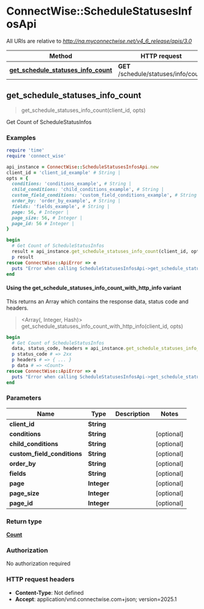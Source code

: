 # ConnectWise::ScheduleStatusesInfosApi

All URIs are relative to *http://na.myconnectwise.net/v4_6_release/apis/3.0*

| Method | HTTP request | Description |
| ------ | ------------ | ----------- |
| [**get_schedule_statuses_info_count**](ScheduleStatusesInfosApi.md#get_schedule_statuses_info_count) | **GET** /schedule/statuses/info/count | Get Count of ScheduleStatusInfos |


## get_schedule_statuses_info_count

> <Count> get_schedule_statuses_info_count(client_id, opts)

Get Count of ScheduleStatusInfos

### Examples

```ruby
require 'time'
require 'connect_wise'

api_instance = ConnectWise::ScheduleStatusesInfosApi.new
client_id = 'client_id_example' # String | 
opts = {
  conditions: 'conditions_example', # String | 
  child_conditions: 'child_conditions_example', # String | 
  custom_field_conditions: 'custom_field_conditions_example', # String | 
  order_by: 'order_by_example', # String | 
  fields: 'fields_example', # String | 
  page: 56, # Integer | 
  page_size: 56, # Integer | 
  page_id: 56 # Integer | 
}

begin
  # Get Count of ScheduleStatusInfos
  result = api_instance.get_schedule_statuses_info_count(client_id, opts)
  p result
rescue ConnectWise::ApiError => e
  puts "Error when calling ScheduleStatusesInfosApi->get_schedule_statuses_info_count: #{e}"
end
```

#### Using the get_schedule_statuses_info_count_with_http_info variant

This returns an Array which contains the response data, status code and headers.

> <Array(<Count>, Integer, Hash)> get_schedule_statuses_info_count_with_http_info(client_id, opts)

```ruby
begin
  # Get Count of ScheduleStatusInfos
  data, status_code, headers = api_instance.get_schedule_statuses_info_count_with_http_info(client_id, opts)
  p status_code # => 2xx
  p headers # => { ... }
  p data # => <Count>
rescue ConnectWise::ApiError => e
  puts "Error when calling ScheduleStatusesInfosApi->get_schedule_statuses_info_count_with_http_info: #{e}"
end
```

### Parameters

| Name | Type | Description | Notes |
| ---- | ---- | ----------- | ----- |
| **client_id** | **String** |  |  |
| **conditions** | **String** |  | [optional] |
| **child_conditions** | **String** |  | [optional] |
| **custom_field_conditions** | **String** |  | [optional] |
| **order_by** | **String** |  | [optional] |
| **fields** | **String** |  | [optional] |
| **page** | **Integer** |  | [optional] |
| **page_size** | **Integer** |  | [optional] |
| **page_id** | **Integer** |  | [optional] |

### Return type

[**Count**](Count.md)

### Authorization

No authorization required

### HTTP request headers

- **Content-Type**: Not defined
- **Accept**: application/vnd.connectwise.com+json; version=2025.1

